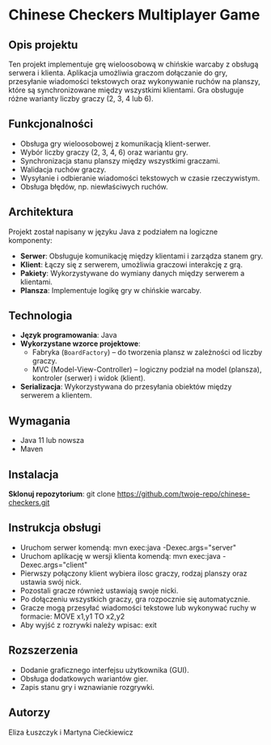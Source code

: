 # Chinese Checkers Multiplayer Game

## Opis projektu
Ten projekt implementuje grę wieloosobową w chińskie warcaby z obsługą serwera i klienta. Aplikacja umożliwia graczom dołączanie do gry, przesyłanie wiadomości tekstowych oraz wykonywanie ruchów na planszy, które są synchronizowane między wszystkimi klientami. Gra obsługuje różne warianty liczby graczy (2, 3, 4 lub 6).

## Funkcjonalności
- Obsługa gry wieloosobowej z komunikacją klient-serwer.
- Wybór liczby graczy (2, 3, 4, 6) oraz wariantu gry.
- Synchronizacja stanu planszy między wszystkimi graczami.
- Walidacja ruchów graczy.
- Wysyłanie i odbieranie wiadomości tekstowych w czasie rzeczywistym.
- Obsługa błędów, np. niewłaściwych ruchów.

## Architektura
Projekt został napisany w języku Java z podziałem na logiczne komponenty:
- **Serwer**: Obsługuje komunikację między klientami i zarządza stanem gry.
- **Klient**: Łączy się z serwerem, umożliwia graczowi interakcję z grą.
- **Pakiety**: Wykorzystywane do wymiany danych między serwerem a klientami.
- **Plansza**: Implementuje logikę gry w chińskie warcaby.

## Technologia
- **Język programowania**: Java
- **Wykorzystane wzorce projektowe**:
    - Fabryka (`BoardFactory`) – do tworzenia plansz w zależności od liczby graczy.
    - MVC (Model-View-Controller) – logiczny podział na model (plansza), kontroler (serwer) i widok (klient).
- **Serializacja**: Wykorzystywana do przesyłania obiektów między serwerem a klientem.

## Wymagania
- Java 11 lub nowsza
- Maven

## Instalacja
 **Sklonuj repozytorium**:
   git clone https://github.com/twoje-repo/chinese-checkers.git

## Instrukcja obsługi
- Uruchom serwer komendą: mvn exec:java -Dexec.args="server"
- Uruchom aplikację w wersji klienta komendą: mvn exec:java -Dexec.args="client"
- Pierwszy połączony klient wybiera ilosc graczy, rodzaj planszy oraz ustawia swój nick.
- Pozostali gracze również ustawiają swoje nicki.
- Po dołączeniu wszystkich graczy, gra rozpocznie się automatycznie.
- Gracze mogą przesyłać wiadomości tekstowe lub wykonywać ruchy w formacie: MOVE x1,y1 TO x2,y2
- Aby wyjść z rozrywki należy wpisac: exit

## Rozszerzenia
- Dodanie graficznego interfejsu użytkownika (GUI).
- Obsługa dodatkowych wariantów gier.
- Zapis stanu gry i wznawianie rozgrywki.

## Autorzy
Eliza Łuszczyk i Martyna Ciećkiewicz